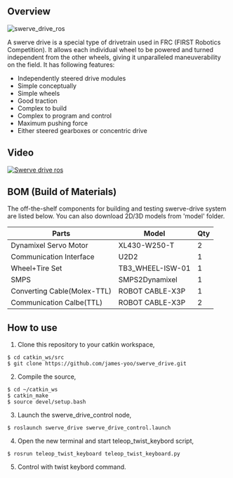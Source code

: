 ## Overview 
![swerve_drive_ros](https://user-images.githubusercontent.com/23667624/38178150-674cf18e-3647-11e8-900b-5a8d76f3ddaa.png)
  
A swerve drive is a special type of drivetrain used in FRC (FIRST Robotics Competition). It allows each individual wheel to be powered and turned independent from the other wheels, giving it unparalleled maneuverability on the field. It has following features:  
  
- Independently steered drive modules
- Simple conceptually
- Simple wheels
- Good traction
- Complex to build
- Complex to program and control
- Maximum pushing force
- Either steered gearboxes or concentric drive
  
## Video  
[![Swerve drive ros](http://img.youtube.com/vi/aw8DVg23Epk/0.jpg)](https://youtu.be/aw8DVg23Epk)  
  
## BOM (Build of Materials)
The off-the-shelf components for building and testing swerve-drive system are listed below. You can also download 2D/3D models from 'model' folder.  

| Parts                         | Model             | Qty    |
|-------------------------------|-------------------|--------|
| Dynamixel Servo Motor         | XL430-W250-T      | 2      | 
| Communication Interface       | U2D2              | 1      |
| Wheel+Tire Set                | TB3_WHEEL-ISW-01  | 1      | 
| SMPS                          | SMPS2Dynamixel    | 1      |
| Converting Cable(Molex-TTL)   | ROBOT CABLE-X3P   | 1      |
| Communication Calbe(TTL)      | ROBOT CABLE-X3P   | 2      |
  
  
## How to use
1. Clone this repository to your catkin workspace,  
```
$ cd catkin_ws/src
$ git clone https://github.com/james-yoo/swerve_drive.git
```
  
2. Compile the source,  
```
$ cd ~/catkin_ws
$ catkin_make
$ source devel/setup.bash
```
  
3. Launch the swerve_drive_control node,  
```
$ roslaunch swerve_drive swerve_drive_control.launch
```
  
4. Open the new terminal and start teleop_twist_keybord script,
```
$ rosrun teleop_twist_keyboard teleop_twist_keyboard.py
```
  
5. Control with twist keybord command.
